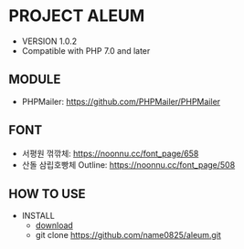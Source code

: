 # PROJECT ALEUM
- VERSION 1.0.2
- Compatible with PHP 7.0 and later

## MODULE
- PHPMailer: https://github.com/PHPMailer/PHPMailer

## FONT
- 서평원 꺾깎체: https://noonnu.cc/font_page/658
- 산돌 삼립호빵체 Outline: https://noonnu.cc/font_page/508

## HOW TO USE
- INSTALL
    - [download](https://github.com/name0825/aleum/archive/refs/heads/main.zip)
    - git clone https://github.com/name0825/aleum.git
